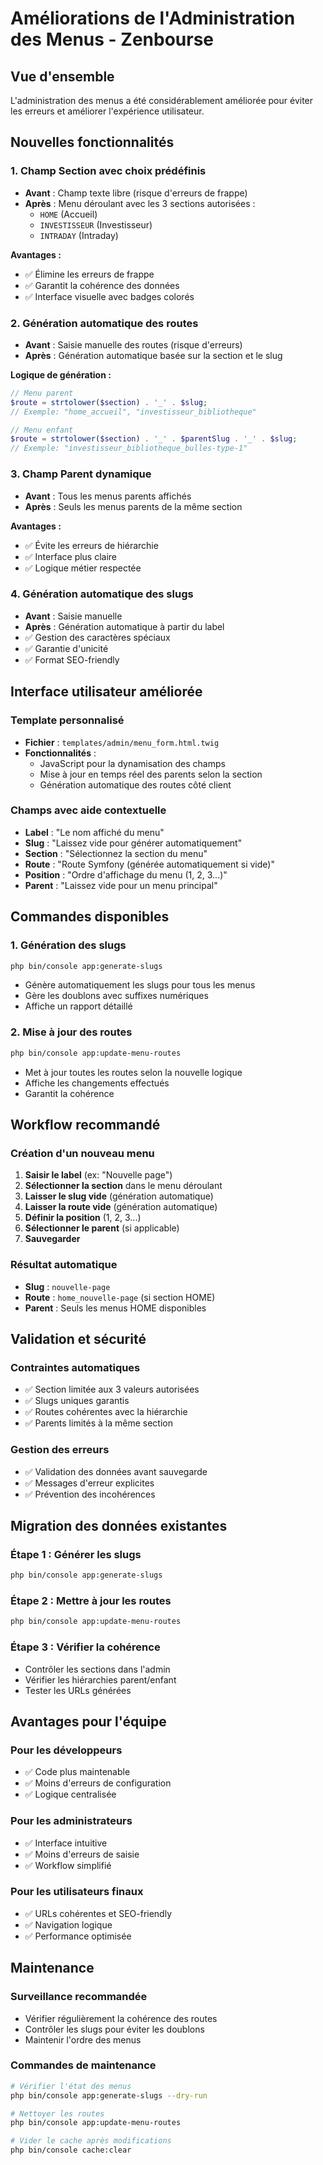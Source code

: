 # Améliorations de l'Administration des Menus - Zenbourse

## Vue d'ensemble

L'administration des menus a été considérablement améliorée pour éviter les erreurs et améliorer l'expérience utilisateur.

## Nouvelles fonctionnalités

### 1. **Champ Section avec choix prédéfinis**

- **Avant** : Champ texte libre (risque d'erreurs de frappe)
- **Après** : Menu déroulant avec les 3 sections autorisées :
  - `HOME` (Accueil)
  - `INVESTISSEUR` (Investisseur)
  - `INTRADAY` (Intraday)

**Avantages :**

- ✅ Élimine les erreurs de frappe
- ✅ Garantit la cohérence des données
- ✅ Interface visuelle avec badges colorés

### 2. **Génération automatique des routes**

- **Avant** : Saisie manuelle des routes (risque d'erreurs)
- **Après** : Génération automatique basée sur la section et le slug

**Logique de génération :**

```php
// Menu parent
$route = strtolower($section) . '_' . $slug;
// Exemple: "home_accueil", "investisseur_bibliotheque"

// Menu enfant
$route = strtolower($section) . '_' . $parentSlug . '_' . $slug;
// Exemple: "investisseur_bibliotheque_bulles-type-1"
```

### 3. **Champ Parent dynamique**

- **Avant** : Tous les menus parents affichés
- **Après** : Seuls les menus parents de la même section

**Avantages :**

- ✅ Évite les erreurs de hiérarchie
- ✅ Interface plus claire
- ✅ Logique métier respectée

### 4. **Génération automatique des slugs**

- **Avant** : Saisie manuelle
- **Après** : Génération automatique à partir du label
- ✅ Gestion des caractères spéciaux
- ✅ Garantie d'unicité
- ✅ Format SEO-friendly

## Interface utilisateur améliorée

### Template personnalisé

- **Fichier** : `templates/admin/menu_form.html.twig`
- **Fonctionnalités** :
  - JavaScript pour la dynamisation des champs
  - Mise à jour en temps réel des parents selon la section
  - Génération automatique des routes côté client

### Champs avec aide contextuelle

- **Label** : "Le nom affiché du menu"
- **Slug** : "Laissez vide pour générer automatiquement"
- **Section** : "Sélectionnez la section du menu"
- **Route** : "Route Symfony (générée automatiquement si vide)"
- **Position** : "Ordre d'affichage du menu (1, 2, 3...)"
- **Parent** : "Laissez vide pour un menu principal"

## Commandes disponibles

### 1. Génération des slugs

```bash
php bin/console app:generate-slugs
```

- Génère automatiquement les slugs pour tous les menus
- Gère les doublons avec suffixes numériques
- Affiche un rapport détaillé

### 2. Mise à jour des routes

```bash
php bin/console app:update-menu-routes
```

- Met à jour toutes les routes selon la nouvelle logique
- Affiche les changements effectués
- Garantit la cohérence

## Workflow recommandé

### Création d'un nouveau menu

1. **Saisir le label** (ex: "Nouvelle page")
2. **Sélectionner la section** dans le menu déroulant
3. **Laisser le slug vide** (génération automatique)
4. **Laisser la route vide** (génération automatique)
5. **Définir la position** (1, 2, 3...)
6. **Sélectionner le parent** (si applicable)
7. **Sauvegarder**

### Résultat automatique

- **Slug** : `nouvelle-page`
- **Route** : `home_nouvelle-page` (si section HOME)
- **Parent** : Seuls les menus HOME disponibles

## Validation et sécurité

### Contraintes automatiques

- ✅ Section limitée aux 3 valeurs autorisées
- ✅ Slugs uniques garantis
- ✅ Routes cohérentes avec la hiérarchie
- ✅ Parents limités à la même section

### Gestion des erreurs

- ✅ Validation des données avant sauvegarde
- ✅ Messages d'erreur explicites
- ✅ Prévention des incohérences

## Migration des données existantes

### Étape 1 : Générer les slugs

```bash
php bin/console app:generate-slugs
```

### Étape 2 : Mettre à jour les routes

```bash
php bin/console app:update-menu-routes
```

### Étape 3 : Vérifier la cohérence

- Contrôler les sections dans l'admin
- Vérifier les hiérarchies parent/enfant
- Tester les URLs générées

## Avantages pour l'équipe

### Pour les développeurs

- ✅ Code plus maintenable
- ✅ Moins d'erreurs de configuration
- ✅ Logique centralisée

### Pour les administrateurs

- ✅ Interface intuitive
- ✅ Moins d'erreurs de saisie
- ✅ Workflow simplifié

### Pour les utilisateurs finaux

- ✅ URLs cohérentes et SEO-friendly
- ✅ Navigation logique
- ✅ Performance optimisée

## Maintenance

### Surveillance recommandée

- Vérifier régulièrement la cohérence des routes
- Contrôler les slugs pour éviter les doublons
- Maintenir l'ordre des menus

### Commandes de maintenance

```bash
# Vérifier l'état des menus
php bin/console app:generate-slugs --dry-run

# Nettoyer les routes
php bin/console app:update-menu-routes

# Vider le cache après modifications
php bin/console cache:clear
```
